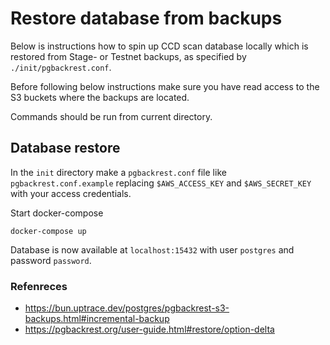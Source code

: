 # Restore database from backups

Below is instructions how to spin up CCD scan database locally which is restored from Stage- or Testnet backups, as specified by `./init/pgbackrest.conf`.

Before following below instructions make sure you have read access to the S3 buckets where the backups are located.

Commands should be run from current directory.

## Database restore

In the `init` directory make a `pgbackrest.conf` file like `pgbackrest.conf.example` replacing `$AWS_ACCESS_KEY` and `$AWS_SECRET_KEY` with your access credentials.

Start docker-compose
```
docker-compose up
```

Database is now available at `localhost:15432` with user `postgres` and password `password`.

### Refenreces
- https://bun.uptrace.dev/postgres/pgbackrest-s3-backups.html#incremental-backup
- https://pgbackrest.org/user-guide.html#restore/option-delta
